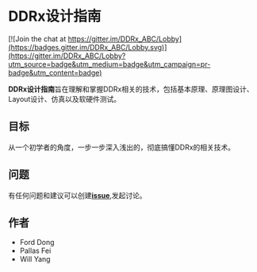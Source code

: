 DDRx设计指南
============
[![Join the chat at https://gitter.im/DDRx_ABC/Lobby](https://badges.gitter.im/DDRx_ABC/Lobby.svg)](https://gitter.im/DDRx_ABC/Lobby?utm_source=badge&utm_medium=badge&utm_campaign=pr-badge&utm_content=badge)

**DDRx设计指南**旨在理解和掌握DDRx相关的技术，包括基本原理、原理图设计、Layout设计、仿真以及软硬件测试。

目标
----------
从一个初学者的角度，一步一步深入浅出的，彻底搞懂DDRx的相关技术。

问题
----------
有任何问题和建议可以创建[**issue**](https://github.com/logself1988/DDRx_ABC/issues/new),发起讨论。

作者
----------
* Ford Dong
* Pallas Fei
* Will Yang

